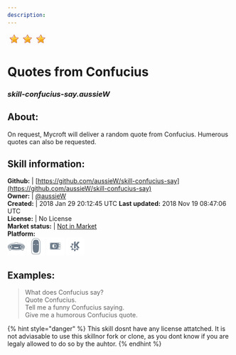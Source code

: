 ```yaml
--- 
description: 
---
```


![](../.gitbook/assets/star.png)![](../.gitbook/assets/star.png)![](../.gitbook/assets/star.png)  
# Quotes from Confucius  
### _skill-confucius-say.aussieW_  
## About:  
On request, Mycroft will deliver a random quote from Confucius. Humerous quotes can also be requested.

## Skill information:  
**Github:** | [https://github.com/aussieW/skill-confucius-say](https://github.com/aussieW/skill-confucius-say)  
**Owner:** | [@aussieW](https://github.com/aussieW)  
**Created:** | 2018 Jan 29 20:12:45 UTC  **Last updated:** 2018 Nov 19 08:47:06 UTC  
**License:** | No License  
**Market status:** | [Not in Market](https://market.mycroft.ai/skill/)  
**Platform:**  
 ![](../.gitbook/assets/mark-1-icon.png)  ![](../.gitbook/assets/mark-2-icon.png)  ![](../.gitbook/assets/picroft-icon.png)  ![](../.gitbook/assets/kde.png)   
## Examples:  
> What does Confucius say?  
> Quote Confucius.  
> Tell me a funny Confucius saying.  
> Give me a humorous Confucius quote.  
  
{% hint style="danger" %}
This skill dosnt have any license attatched. It is not adviasable to use this skillnor fork or clone, as you dont know if you are legaly allowed to do so by the auhtor.
{% endhint %}

